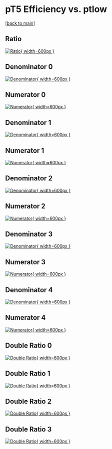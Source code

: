 # pT5 Efficiency vs. ptlow

[[back to main](./)]



## Ratio

[![Ratio](../mtv/var/pT5_vtr_11_0_eff_ptlow.png){ width=600px }](../mtv/var/pT5_vtr_11_0_eff_ptlow.pdf)

## Denominator 0

[![Denominator](../mtv/den/pT5_vtr_11_0_eff_ptlow_den0.png){ width=600px }](../mtv/den/pT5_vtr_11_0_eff_ptlow_den0.pdf)

## Numerator 0

[![Numerator](../mtv/num/pT5_vtr_11_0_eff_ptlow_num0.png){ width=600px }](../mtv/num/pT5_vtr_11_0_eff_ptlow_num0.pdf)

## Denominator 1

[![Denominator](../mtv/den/pT5_vtr_11_0_eff_ptlow_den1.png){ width=600px }](../mtv/den/pT5_vtr_11_0_eff_ptlow_den1.pdf)

## Numerator 1

[![Numerator](../mtv/num/pT5_vtr_11_0_eff_ptlow_num1.png){ width=600px }](../mtv/num/pT5_vtr_11_0_eff_ptlow_num1.pdf)

## Denominator 2

[![Denominator](../mtv/den/pT5_vtr_11_0_eff_ptlow_den2.png){ width=600px }](../mtv/den/pT5_vtr_11_0_eff_ptlow_den2.pdf)

## Numerator 2

[![Numerator](../mtv/num/pT5_vtr_11_0_eff_ptlow_num2.png){ width=600px }](../mtv/num/pT5_vtr_11_0_eff_ptlow_num2.pdf)

## Denominator 3

[![Denominator](../mtv/den/pT5_vtr_11_0_eff_ptlow_den3.png){ width=600px }](../mtv/den/pT5_vtr_11_0_eff_ptlow_den3.pdf)

## Numerator 3

[![Numerator](../mtv/num/pT5_vtr_11_0_eff_ptlow_num3.png){ width=600px }](../mtv/num/pT5_vtr_11_0_eff_ptlow_num3.pdf)

## Denominator 4

[![Denominator](../mtv/den/pT5_vtr_11_0_eff_ptlow_den4.png){ width=600px }](../mtv/den/pT5_vtr_11_0_eff_ptlow_den4.pdf)

## Numerator 4

[![Numerator](../mtv/num/pT5_vtr_11_0_eff_ptlow_num4.png){ width=600px }](../mtv/num/pT5_vtr_11_0_eff_ptlow_num4.pdf)

## Double Ratio 0

[![Double Ratio](../mtv/ratio/pT5_vtr_11_0_eff_ptlow_ratio0.png){ width=600px }](../mtv/ratio/pT5_vtr_11_0_eff_ptlow_ratio0.pdf)

## Double Ratio 1

[![Double Ratio](../mtv/ratio/pT5_vtr_11_0_eff_ptlow_ratio1.png){ width=600px }](../mtv/ratio/pT5_vtr_11_0_eff_ptlow_ratio1.pdf)

## Double Ratio 2

[![Double Ratio](../mtv/ratio/pT5_vtr_11_0_eff_ptlow_ratio2.png){ width=600px }](../mtv/ratio/pT5_vtr_11_0_eff_ptlow_ratio2.pdf)

## Double Ratio 3

[![Double Ratio](../mtv/ratio/pT5_vtr_11_0_eff_ptlow_ratio3.png){ width=600px }](../mtv/ratio/pT5_vtr_11_0_eff_ptlow_ratio3.pdf)

